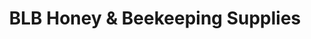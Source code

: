 ---
title: "BLB Honey & Beekeeping Supplies"
url: /dresden/blb-honey-and-beekeeping-supplies/
shop: shop
---